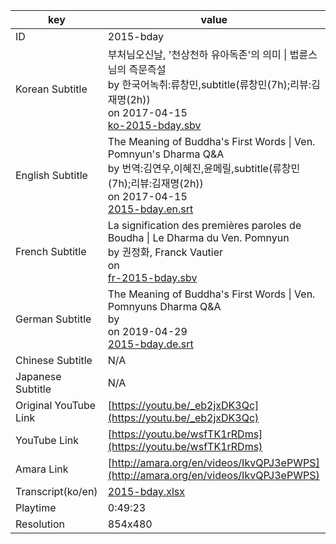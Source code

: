 |  key  |  value  |
|-------|---------|
| ID            | 2015-bday |
| Korean Subtitle | 부처님오신날, '천상천하 유아독존'의 의미 \| 법륜스님의 즉문즉설<br>by 한국어녹취:류창민,subtitle(류창민(7h);리뷰:김재명(2h))<br>on 2017-04-15<br>[ko-2015-bday.sbv](https://github.com/jungtosociety/dharma-qna/raw/master/sub/2015-bday/ko-2015-bday.sbv)<br>|
| English Subtitle | The Meaning of Buddha's First Words \| Ven. Pomnyun's Dharma Q&A<br>by 번역:김연우,이혜진,윤메릴,subtitle(류창민(7h);리뷰:김재명(2h))<br>on 2017-04-15<br>[2015-bday.en.srt](https://github.com/jungtosociety/dharma-qna/raw/master/sub/2015-bday/2015-bday.en.srt)<br>|
| French Subtitle | La signification des premières paroles de Boudha \| Le Dharma du Ven. Pomnyun<br>by 권정화, Franck Vautier<br>on <br>[fr-2015-bday.sbv](https://github.com/jungtosociety/dharma-qna/raw/master/sub/2015-bday/fr-2015-bday.sbv)<br>|
| German Subtitle | The Meaning of Buddha's First Words \| Ven. Pomnyuns Dharma Q&A<br>by <br>on 2019-04-29<br>[2015-bday.de.srt](https://github.com/jungtosociety/dharma-qna/raw/master/sub/2015-bday/2015-bday.de.srt)<br>|
| Chinese Subtitle | N/A |
| Japanese Subtitle | N/A |
| Original YouTube Link  | [https://youtu.be/_eb2jxDK3Qc](https://youtu.be/_eb2jxDK3Qc) |
| YouTube Link  | [https://youtu.be/wsfTK1rRDms](https://youtu.be/wsfTK1rRDms) |
| Amara Link    | [http://amara.org/en/videos/IkvQPJ3ePWPS](http://amara.org/en/videos/IkvQPJ3ePWPS) |
| Transcript(ko/en) | [2015-bday.xlsx](https://github.com/jungtosociety/dharma-qna/raw/master/sub/2015-bday/2015-bday.xlsx) |
| Playtime | 0:49:23 |
| Resolution | 854x480|
